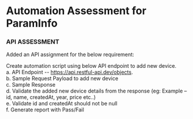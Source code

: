 # Automation Assessment for ParamInfo

### API ASSESSMENT
Added an API assignment for the below requirement: 

Create automation script using below API endpoint to add new device.  
a. API Endpoint -- https://api.restful-api.dev/objects.  
b. Sample Request Payload to add new device   
c. Sample Response   
d. Validate the added new device details from the response (eg: Example – id, name, createdAt, year, price etc..)      
e. Validate id and createdAt should not be null   
f. Generate report with Pass/Fail   
